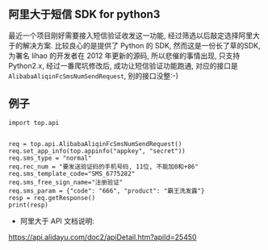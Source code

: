 ## 阿里大于短信 SDK for python3

最近一个项目刚好需要接入短信验证收发这一功能, 经过筛选以后敲定选择阿里大于的解决方案. 比较良心的是提供了 Python 的 SDK, 然而这是一份长了草的SDK, 为署名 lihao 的开发者在 2012 年更新的源码, 所以悲催的事情出现, 只支持 Python2.x, 经过一番爬坑修改后, 成功让短信验证功能跑通, 对应的接口是`AlibabaAliqinFcSmsNumSendRequest`, 别的接口没整:-)

## 例子

```
import top.api


req = top.api.AlibabaAliqinFcSmsNumSendRequest()
req.set_app_info(top.appinfo("appkey", "secret"))
req.sms_type = "normal"
req.rec_num = "要发送验证码的手机号码, 11位, 不能加0和+86"
req.sms_template_code="SMS_6775282"
req.sms_free_sign_name="注册验证"
req.sms_param = {"code": "666", "product": "霸王洗发露"}
resp = req.getResponse()
print(resp)

```

- 阿里大于 API 文档说明: 

<https://api.alidayu.com/doc2/apiDetail.htm?apiId=25450>
